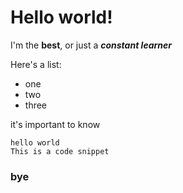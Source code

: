 # Hello world!

I'm the **best**, or just a ***constant learner***

Here's a list:
+ one
+ two
+ three

it's important to know

    hello world
    This is a code snippet

### bye